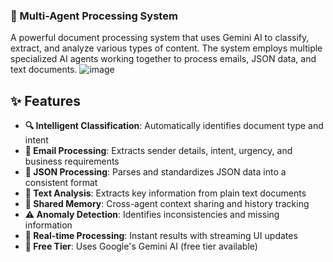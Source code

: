 ### 🧠 Multi-Agent Processing System
A powerful document processing system that uses Gemini AI to classify, extract, and analyze various types of content. The system employs multiple specialized AI agents working together to process emails, JSON data, and text documents.
![image](https://github.com/user-attachments/assets/0eb61cb9-23df-4421-ab8d-4714438a5851)
## ✨ Features
- **🔍 Intelligent Classification**: Automatically identifies document type and intent
- **📧 Email Processing**: Extracts sender details, intent, urgency, and business requirements
- **📄 JSON Processing**: Parses and standardizes JSON data into a consistent format
- **📝 Text Analysis**: Extracts key information from plain text documents
- **💾 Shared Memory**: Cross-agent context sharing and history tracking
- **⚠️ Anomaly Detection**: Identifies inconsistencies and missing information
- **🔄 Real-time Processing**: Instant results with streaming UI updates
- **💯 Free Tier**: Uses Google's Gemini AI (free tier available)



